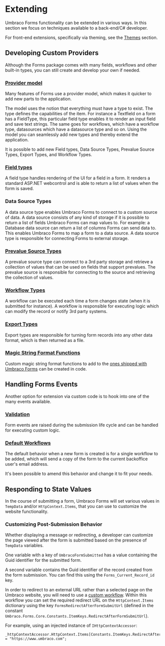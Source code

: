 # Extending

Umbraco Forms functionality can be extended in various ways. In this section we focus on techniques available to a back-end/C# developer.

For front-end extensions, specifically via theming, see the [Themes](../themes.md) section.

## Developing Custom Providers

Although the Forms package comes with many fields, workflows and other built-in types, you can still create and develop your own if needed.

### [Provider model](adding-a-type.md)

Many features of Forms use a provider model, which makes it quicker to add new parts to the application.

The model uses the notion that everything must have a type to exist. The type defines the capabilities of the item. For instance a Textfield on a form has a FieldType, this particular field type enables it to render an input field and save text strings. The same goes for workflows, which have a workflow type, datasources which have a datasource type and so on. Using the model you can seamlessly add new types and thereby extend the application.

It is possible to add new Field types, Data Source Types, Prevalue Source Types, Export Types, and Workflow Types.

### [Field types](adding-a-fieldtype.md)

A field type handles rendering of the UI for a field in a form. It renders a standard ASP.NET webcontrol and is able to return a list of values when the form is saved.

### Data Source Types

A data source type enables Umbraco Forms to connect to a custom source of data. A data source consists of any kind of storage if it is possible to return a list of fields Umbraco Forms can map values to. For example: a Database data source can return a list of columns Forms can send data to. This enables Umbraco Forms to map a form to a data source. A data source type is responsible for connecting Forms to external storage.

### [Prevalue Source Types](adding-a-prevaluesourcetype.md)

A prevalue source type can connect to a 3rd party storage and retrieve a collection of values that can be used on fields that support prevalues. The prevalue source is responsible for connecting to the source and retrieving the collection of values.

### [Workflow Types](adding-a-workflowtype.md)

A workflow can be executed each time a form changes state (when it is submitted for instance). A workflow is responsible for executing logic which can modify the record or notify 3rd party systems.

### [Export Types](adding-a-exporttype.md)

Export types are responsible for turning form records into any other data format, which is then returned as a file.

### [Magic String Format Functions](adding-a-magic-string-format-function.md)

Custom magic string format functions to add to the [ones shipped with Umbraco Forms](../magic-strings.md#formatting-magic-strings) can be created in code.

## Handling Forms Events

Another option for extension via custom code is to hook into one of the many events available.

### [Validation](adding-an-event-handler.md)

Form events are raised during the submission life cycle and can be handled for executing custom logic.

### [Default Workflows](customize-default-workflows.md)

The default behavior when a new form is created is for a single workflow to be added, which will send a copy of the form to the current backoffice user's email address.

It's been possible to amend this behavior and change it to fit your needs.

## Responding to State Values

In the course of submitting a form, Umbraco Forms will set various values in `TempData` and/or `HttpContext.Items`, that you can use to customize the website functionality.

### Customizing Post-Submission Behavior

Whether displaying a message or redirecting, a developer can customize the page viewed after the form is submitted based on the presence of `TempData` variables.

One variable with a key of `UmbracoFormSubmitted` has a value containing the Guid identifier for the submitted form.

A second variable contains the Guid identifier of the record created from the form submission. You can find this using the `Forms_Current_Record_id` key.

In order to redirect to an external URL rather than a selected page on the Umbraco website, you will need to use a [custom workflow](adding-a-workflowtype.md). Within this workflow you can set the required redirect URL on the `HttpContext.Items` dictionary using the key `FormsRedirectAfterFormSubmitUrl` (defined in the constant `Umbraco.Forms.Core.Constants.ItemKeys.RedirectAfterFormSubmitUrl`).

For example, using an injected instance of `IHttpContextAccessor`:

```
_httpContextAccessor.HttpContext.Items[Constants.ItemKeys.RedirectAfterFormSubmitUrl] = "https://www.umbraco.com";
```
